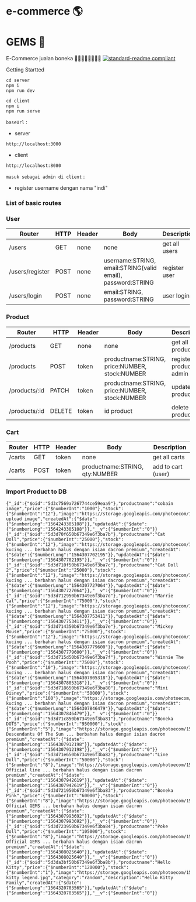 # e-commerce 🌎
# GEMS 💎
E-Commerce jualan boneka 🐼🦊🦁🐯🐨🐳🐙🦋
[![standard-readme compliant](https://img.shields.io/badge/Link%20deploy-eCommerce-brightgreen.svg?style=flat-square)](https://ecommerce.indinabilah.me)

Getting Startted

```
cd server 
npm i
npm run dev
```

```
cd client
npm i
npm run serve
```

`baseUrl` :
- server
```
http://localhost:3000
```

- client
```
http://localhost:8080
```

`masuk sebagai admin di client` :
- register username dengan nama "indi"


### List of basic routes


### User

| Router | HTTP | Header | Body | Description |
| ------ | ---- | ------ | ---- | ----------- |
| /users | GET | none | none | get all users |
| /users/register | POST | none | username:STRING, email:STRING(valid email), password:STRING | register user |
| /users/login | POST | none | email:STRING, password:STRING | user login |

### Product

| Router | HTTP | Header | Body | Description |
| ------ | ---- | ------ | ---- | ----------- |
| /products | GET | none | none | get all product |
| /products | POST | token | productname:STRING, price:NUMBER, stock:NUMBER | register product by admin|
| /products/:id | PATCH | token | productname:STRING, price:NUMBER, stock:NUMBER | update product |
| /products/:id | DELETE | token | id product | delete product

### Cart

| Router | HTTP | Header | Body | Description |
| ------ | ---- | ------ | ---- | ----------- |
| /carts | GET | token | none | get all carts |
| /carts | POST | token | productname:STRING, qty:NUMBER | add to cart (user)|


### Import Product to DB
```
{"_id":{"$oid":"5d3c7569a7267744ce59eaa9"},"productname":"cobain image","price":{"$numberInt":"1000"},"stock":{"$numberInt":"12"},"image":"https://storage.googleapis.com/photoecom/156424329375535.png","category":"food","description":"cobain upload image","createdAt":{"$date":{"$numberLong":"1564243305108"}},"updatedAt":{"$date":{"$numberLong":"1564243305108"}},"__v":{"$numberInt":"0"}}
{"_id":{"$oid":"5d3d70f650b67349e6f3ba7b"},"productname":"Cat Doll","price":{"$numberInt":"25000"},"stock":{"$numberInt":"12"},"image":"https://storage.googleapis.com/photoecom/1564307701071kucingputih.jpg","category":"cat","description":"Boneka kucing ... berbahan halus dengan isian dacron premium","createdAt":{"$date":{"$numberLong":"1564307702195"}},"updatedAt":{"$date":{"$numberLong":"1564307702195"}},"__v":{"$numberInt":"0"}}
{"_id":{"$oid":"5d3d710f50b67349e6f3ba7c"},"productname":"Cat Doll 2","price":{"$numberInt":"25000"},"stock":{"$numberInt":"12"},"image":"https://storage.googleapis.com/photoecom/1564307726178kucingbesar.jpg","category":"cat","description":"Boneka kucing ... berbahan halus dengan isian dacron premium","createdAt":{"$date":{"$numberLong":"1564307727064"}},"updatedAt":{"$date":{"$numberLong":"1564307727064"}},"__v":{"$numberInt":"0"}}
{"_id":{"$oid":"5d3d712950b67349e6f3ba7d"},"productname":"Marrie Cat","price":{"$numberInt":"75000"},"stock":{"$numberInt":"12"},"image":"https://storage.googleapis.com/photoecom/1564307752629marriecat.jpg","category":"cat","description":"Boneka kucing ... berbahan halus dengan isian dacron premium","createdAt":{"$date":{"$numberLong":"1564307753411"}},"updatedAt":{"$date":{"$numberLong":"1564307753411"}},"__v":{"$numberInt":"0"}}
{"_id":{"$oid":"5d3d714350b67349e6f3ba7e"},"productname":"Mickey Mouse","price":{"$numberInt":"75000"},"stock":{"$numberInt":"12"},"image":"https://storage.googleapis.com/photoecom/1564307778764mickey.jpeg","category":"disney","description":"Boneka kucing ... berbahan halus dengan isian dacron premium","createdAt":{"$date":{"$numberLong":"1564307779600"}},"updatedAt":{"$date":{"$numberLong":"1564307779600"}},"__v":{"$numberInt":"0"}}
{"_id":{"$oid":"5d3d715d50b67349e6f3ba7f"},"productname":"Winnie The Pooh","price":{"$numberInt":"75000"},"stock":{"$numberInt":"10"},"image":"https://storage.googleapis.com/photoecom/1564307804349winniedisney.jpg","category":"disney","description":"Boneka kucing ... berbahan halus dengan isian dacron premium","createdAt":{"$date":{"$numberLong":"1564307805318"}},"updatedAt":{"$date":{"$numberLong":"1564307805318"}},"__v":{"$numberInt":"0"}}
{"_id":{"$oid":"5d3d718650b67349e6f3ba80"},"productname":"Mini Disney","price":{"$numberInt":"50000"},"stock":{"$numberInt":"100"},"image":"https://storage.googleapis.com/photoecom/1564307845564minidisney.jpg","category":"disney","description":"Boneka kucing ... berbahan halus dengan isian dacron premium","createdAt":{"$date":{"$numberLong":"1564307846479"}},"updatedAt":{"$date":{"$numberLong":"1564307846479"}},"__v":{"$numberInt":"0"}}
{"_id":{"$oid":"5d3d71c850b67349e6f3ba81"},"productname":"Boneka DOTS","price":{"$numberInt":"950000"},"stock":{"$numberInt":"5"},"image":"https://storage.googleapis.com/photoecom/1564307911368bonekadots.jpg","category":"line","description":"Boneka Descendants Of The Sun ... berbahan halus dengan isian dacron premium","createdAt":{"$date":{"$numberLong":"1564307912198"}},"updatedAt":{"$date":{"$numberLong":"1564307912198"}},"__v":{"$numberInt":"0"}}
{"_id":{"$oid":"5d3d71e650b67349e6f3ba82"},"productname":"Line Doll","price":{"$numberInt":"50000"},"stock":{"$numberInt":"8"},"image":"https://storage.googleapis.com/photoecom/1564307941770line.jpg","category":"line","description":"Boneka Official line ... berbahan halus dengan isian dacron premium","createdAt":{"$date":{"$numberLong":"1564307942619"}},"updatedAt":{"$date":{"$numberLong":"1564307942619"}},"__v":{"$numberInt":"0"}}
{"_id":{"$oid":"5d3d721950b67349e6f3ba83"},"productname":"Boneka Pink","price":{"$numberInt":"60000"},"stock":{"$numberInt":"8"},"image":"https://storage.googleapis.com/photoecom/1564307992887pink.jpg","category":"random","description":"Boneka Official GEMS ... berbahan halus dengan isian dacron premium","createdAt":{"$date":{"$numberLong":"1564307993692"}},"updatedAt":{"$date":{"$numberLong":"1564307993692"}},"__v":{"$numberInt":"0"}}
{"_id":{"$oid":"5d3d723950b67349e6f3ba84"},"productname":"Poke Doll","price":{"$numberInt":"105000"},"stock":{"$numberInt":"8"},"image":"https://storage.googleapis.com/photoecom/1564308024831pokemon.jpg","category":"pokemon","description":"Boneka Official GEMS ... berbahan halus dengan isian dacron premium","createdAt":{"$date":{"$numberLong":"1564308025640"}},"updatedAt":{"$date":{"$numberLong":"1564308025640"}},"__v":{"$numberInt":"0"}}
{"_id":{"$oid":"5d3da3bf50b67349e6f3ba8b"},"productname":"Hello Kitty","price":{"$numberInt":"120000"},"stock":{"$numberInt":"1"},"image":"https://storage.googleapis.com/photoecom/1564320692867hello kitty legend.jpg","category":"random","description":"Hello Kitty Family","createdAt":{"$date":{"$numberLong":"1564320703565"}},"updatedAt":{"$date":{"$numberLong":"1564320703565"}},"__v":{"$numberInt":"0"}}

```